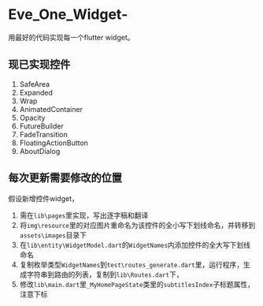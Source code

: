 # Eve_One_Widget-

用最好的代码实现每一个flutter widget。

## 现已实现控件

1. SafeArea
2. Expanded
3. Wrap
4. AnimatedContainer
5. Opacity
6. FutureBuilder
7. FadeTransition
8. FloatingActionButton
83. AboutDialog

## 每次更新需要修改的位置

假设新增控件widget，
1. 需在`lib\pages`里实现，写出逐字稿和翻译
2. 将`img\resource`里的对应图片重命名为该控件的全小写下划线命名，并转移到`assets\images`目录下
3. 在`lib\entity\WidgetModel.dart`的`WidgetNames`内添加控件的全大写下划线命名
4. 复制枚举类型`WidgetNames`到`test\routes_generate.dart`里，运行程序，生成字符串到路由的列表，复制到`lib\Routes.dart`下，
5. 修改`lib\main.dart`里`_MyHomePageState`类里的`subtitlesIndex`子标题属性，注意下标